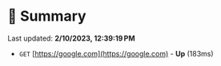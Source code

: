 # 📖 Summary
Last updated: **2/10/2023, 12:39:19 PM**

- `GET` [https://google.com](https://google.com) - **Up** (183ms)
